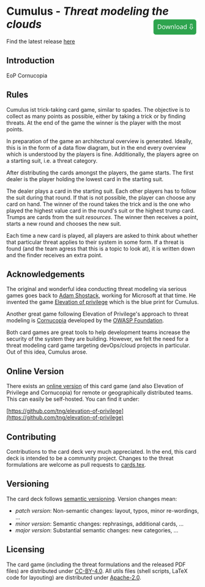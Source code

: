 # Cumulus - *Threat modeling the clouds*[<img style="height:50px;cursor:pointer;float:right" src="docs/img/download.svg"/>](https://github.com/TNG/cumulus/releases/latest)

Find the latest release [here](https://github.com/TNG/cumulus/releases/latest)

## Introduction
EoP Cornucopia

## Rules

Cumulus ist trick-taking card game, similar to spades. 
The objective is to collect as many points as possible, either by taking a trick or by finding threats. At the end of the game the winner is the player with the most points.

In preparation of the game an architectural overview is generated. Ideally, this is in the form of a data flow diagram, but in the end every overview which is understood by the players is fine. Additionally, the players agree on a starting suit, i.e. a threat category.

After distributing the cards amongst the players, the game starts.
The first dealer is the player holding the lowest card in the starting suit.

The dealer plays a card in the starting suit. Each other players has to follow the suit during that round.
If that is not possible, the player can choose any card on hand.
The winner of the round takes the trick and is the one who played the highest value card in the round's suit or the highest trump card. 
Trumps are cards from the suit *resources*.
The winner then receives a point, starts a new round and chooses the new suit.

Each time a new card is played, all players are asked to think about whether that particular threat applies to their system in some form.
If a threat is found (and the team agress that this is a topic to look at), it is written down and the finder receives an extra point.

## Acknowledgements

The original and wonderful idea conducting threat modeling via serious games goes back to [Adam Shostack](https://github.com/adamshostack), working for Microsoft at that time.
He invented the game [Elevation of privilege](https://shostack.org/games/elevation-of-privilege) which is the blue print for Cumulus.

Another great game following Elevation of Privilege's approach to threat modeling is [Cornucopia](https://owasp.org/www-project-cornucopia/) developed by the [OWASP Foundation](https://owasp.org/).

Both card games are great tools to help development teams increase the security of the system they are building.
However, we felt the need for a threat modeling card game targeting devOps/cloud projects in particular.
Out of this idea, Cumulus arose. 

## Online Version

There exists an [online version](https://github.com/tng/elevation-of-privilege) of this card game (and also Elevation of Privilege and Cornucopia) for remote or geographically distributed teams.
This can easily be self-hosted.
You can find it under:

[https://github.com/tng/elevation-of-privilege](https://github.com/tng/elevation-of-privilege)

## Contributing

Contributions to the card deck very much appreciated.
In the end, this card deck is intended to be a community project.
Changes to the threat formulations are welcome as pull requests to [cards.tex](https://github.com/TNG/cumulus/blob/main/cards.tex).

## Versioning

The card deck follows [semantic versioning](https://semver.org/).
Version changes mean:
* *patch version*: Non-semantic changes: layout, typos, minor re-wordings, ...
* *minor version*: Semantic changes: rephrasings, additional cards, ...
* *major version*: Substantial semantic changes: new categories, ...

## Licensing

The card game (including the threat formulations and the released PDF files) are distributed under [CC-BY-4.0](https://creativecommons.org/licenses/by/4.0/).
All utils files (shell scripts, LaTeX code for layouting) are distributed under [Apache-2.0](https://www.apache.org/licenses/LICENSE-2.0).
